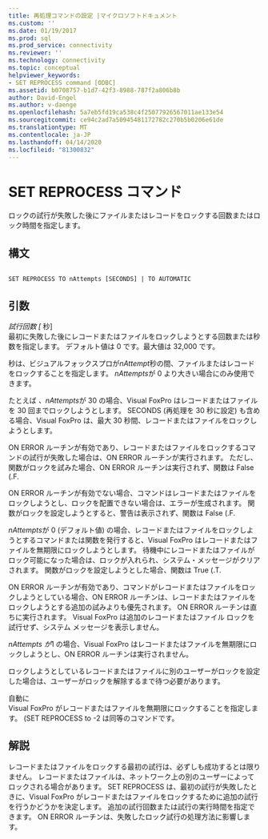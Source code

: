 ```yaml
---
title: 再処理コマンドの設定 |マイクロソフトドキュメント
ms.custom: ''
ms.date: 01/19/2017
ms.prod: sql
ms.prod_service: connectivity
ms.reviewer: ''
ms.technology: connectivity
ms.topic: conceptual
helpviewer_keywords:
- SET REPROCESS command [ODBC]
ms.assetid: b0708757-b1d7-42f3-8988-787f2a806b8b
author: David-Engel
ms.author: v-daenge
ms.openlocfilehash: 5a7eb5fd19ca538c4f25077926567011ae133e54
ms.sourcegitcommit: ce94c2ad7a50945481172782c270b5b0206e61de
ms.translationtype: MT
ms.contentlocale: ja-JP
ms.lasthandoff: 04/14/2020
ms.locfileid: "81300832"
---
```

# <a name="set-reprocess-command"></a>SET REPROCESS コマンド
ロックの試行が失敗した後にファイルまたはレコードをロックする回数またはロック時間を指定します。  
  
## <a name="syntax"></a>構文  
  
```  
  
SET REPROCESS TO nAttempts [SECONDS] | TO AUTOMATIC  
```  
  
## <a name="arguments"></a>引数  
 *試行回数 [* 秒]  
 最初に失敗した後にレコードまたはファイルをロックしようとする回数または秒数を指定します。 デフォルト値は 0 です。最大値は 32,000 です。  
  
 秒は、ビジュアルフォックスプロが*nAttempt*秒の間、ファイルまたはレコードをロックすることを指定します。 *nAttempts*が 0 より大きい場合にのみ使用できます。  
  
 たとえば *、nAttempts*が 30 の場合、Visual FoxPro はレコードまたはファイルを 30 回までロックしようとします。 SECONDS (再処理を 30 秒に設定) も含める場合、Visual FoxPro は、最大 30 秒間、レコードまたはファイルをロックしようとします。  
  
 ON ERROR ルーチンが有効であり、レコードまたはファイルをロックするコマンドの試行が失敗した場合は、ON ERROR ルーチンが実行されます。 ただし、関数がロックを試みた場合、ON ERROR ルーチンは実行されず、関数は False (.F.  
  
 ON ERROR ルーチンが有効でない場合、コマンドはレコードまたはファイルをロックしようとし、ロックを配置できない場合は、エラーが生成されます。 関数がロックを設定しようとすると、警告は表示されず、関数は False (.F.  
  
 *nAttempts*が 0 (デフォルト値) の場合、レコードまたはファイルをロックしようとするコマンドまたは関数を発行すると、Visual FoxPro はレコードまたはファイルを無期限にロックしようとします。 待機中にレコードまたはファイルがロック可能になった場合は、ロックが入れられ、システム・メッセージがクリアされます。 関数がロックを設定しようとした場合、関数は True (.T.  
  
 ON ERROR ルーチンが有効であり、コマンドがレコードまたはファイルをロックしようとしている場合、ON ERROR ルーチンは、レコードまたはファイルをロックしようとする追加の試みよりも優先されます。 ON ERROR ルーチンは直ちに実行されます。 Visual FoxPro は追加のレコードまたはファイル ロックを試行せず、システム メッセージを表示しません。  
  
 *nAttempts が*1 の場合、Visual FoxPro はレコードまたはファイルを無期限にロックしようとし、ON ERROR ルーチンは実行されません。  
  
 ロックしようとしているレコードまたはファイルに別のユーザーがロックを設定した場合は、ユーザーがロックを解除するまで待つ必要があります。  
  
 自動に  
 Visual FoxPro がレコードまたはファイルを無期限にロックすることを指定します。 (SET REPROCESS to -2 は同等のコマンドです。  
  
## <a name="remarks"></a>解説  
 レコードまたはファイルをロックする最初の試行は、必ずしも成功するとは限りません。 レコードまたはファイルは、ネットワーク上の別のユーザーによってロックされる場合があります。 SET REPROCESS は、最初の試行が失敗したときに、Visual FoxPro がレコードまたはファイルをロックするために追加の試行を行うかどうかを決定します。 追加の試行回数または試行の実行時間を指定できます。 ON ERROR ルーチンは、失敗したロック試行の処理方法に影響します。
